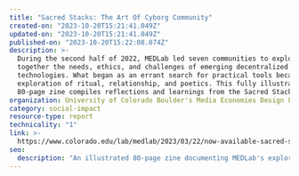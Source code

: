 ```yaml
---
title: "Sacred Stacks: The Art Of Cyborg Community"
created-on: "2023-10-20T15:21:41.049Z"
updated-on: "2023-10-20T15:21:41.049Z"
published-on: "2023-10-20T15:22:08.074Z"
description: >-
  During the second half of 2022, MEDLab led seven communities to explore
  together the needs, ethics, and challenges of emerging decentralized
  technologies. What began as an errant search for practical tools became an
  exploration of ritual, relationship, and poetics. This fully illustrated,
  80-page zine compiles reflections and learnings from the Sacred Stacks cohort.
organization: University of Colorado Boulder's Media Economies Design Lab. (MEDLab)
category: social-impact
resource-type: report
technicality: "1"
link: >-
  https://www.colorado.edu/lab/medlab/2023/03/22/now-available-sacred-stacks-art-cyborg-community
seo:
  description: "An illustrated 80-page zine documenting MEDLab's exploration with seven communities into the cultural, ethical, and relational dimensions of decentralized technologies beyond technical implementations."
---
```

